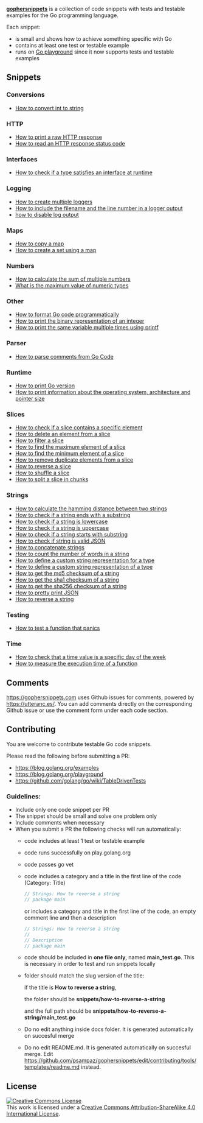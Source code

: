 **[gophersnippets](https://gophersnippets.com)** is a collection of code snippets with tests and testable examples for the Go programming language. 

Each snippet:
 - is small and shows how to achieve something specific with Go 
 - contains at least one test or testable example
 - runs on [Go playground](https://play.golang.org/) since it now supports tests and testable examples  

## Snippets


### Conversions
 - [How to convert int to string](https://gophersnippets.com/how-to-convert-int-to-string)
### HTTP
 - [How to print a raw HTTP response](https://gophersnippets.com/how-to-print-a-raw-http-response)
 - [How to read an HTTP response status code](https://gophersnippets.com/how-to-read-an-http-response-status-code)
### Interfaces
 - [How to check if a type satisfies an interface at runtime](https://gophersnippets.com/how-to-check-if-a-type-satisfies-an-interface-at-runtime)
### Logging
 - [How to create multiple loggers](https://gophersnippets.com/how-to-create-multiple-loggers)
 - [How to include the filename and the line number in a logger output](https://gophersnippets.com/how-to-include-the-filename-and-the-line-number-in-a-logger-output)
 - [how to disable log output](https://gophersnippets.com/how-to-disable-log-output)
### Maps
 - [How to copy a map](https://gophersnippets.com/how-to-copy-a-map)
 - [How to create a set using a map](https://gophersnippets.com/how-to-create-a-set-using-a-map)
### Numbers
 - [How to calculate the sum of multiple numbers](https://gophersnippets.com/how-to-calculate-the-sum-of-multiple-numbers)
 - [What is the maximum value of numeric types](https://gophersnippets.com/what-is-the-maximum-value-of-numeric-types)
### Other
 - [How to format Go code programmatically](https://gophersnippets.com/how-to-format-go-code-programmatically)
 - [How to print the binary representation of an integer](https://gophersnippets.com/how-to-print-the-binary-representation-of-an-integer)
 - [How to print the same variable multiple times using printf](https://gophersnippets.com/how-to-print-the-same-variable-multiple-times-using-printf)
### Parser
 - [How to parse comments from Go Code](https://gophersnippets.com/how-to-parse-comments-from-go-code)
### Runtime
 - [How to print Go version](https://gophersnippets.com/how-to-print-go-version)
 - [How to print information about the operating system, architecture and pointer size](https://gophersnippets.com/how-to-print-information-about-the-operating-system-architecture-and-pointer-size)
### Slices
 - [How to check if a slice contains a specific element](https://gophersnippets.com/how-to-check-if-a-slice-contains-a-specific-element)
 - [How to delete an element from a slice](https://gophersnippets.com/how-to-delete-an-element-from-a-slice)
 - [How to filter a slice](https://gophersnippets.com/how-to-filter-a-slice)
 - [How to find the maximum element of a slice](https://gophersnippets.com/how-to-find-the-maximum-element-of-a-slice)
 - [How to find the minimum element of a slice](https://gophersnippets.com/how-to-find-the-minimum-element-of-a-slice)
 - [How to remove duplicate elements from a slice](https://gophersnippets.com/how-to-remove-duplicate-elements-from-a-slice)
 - [How to reverse a slice](https://gophersnippets.com/how-to-reverse-a-slice)
 - [How to shuffle a slice](https://gophersnippets.com/how-to-shuffle-a-slice)
 - [How to split a slice in chunks](https://gophersnippets.com/how-to-split-a-slice-in-chunks)
### Strings
 - [How to calculate the hamming distance between two strings](https://gophersnippets.com/how-to-calculate-the-hamming-distance-between-two-strings)
 - [How to check if a string ends with a substring](https://gophersnippets.com/how-to-check-if-a-string-ends-with-a-substring)
 - [How to check if a string is lowercase](https://gophersnippets.com/how-to-check-if-a-string-is-lowercase)
 - [How to check if a string is uppercase](https://gophersnippets.com/how-to-check-if-a-string-is-uppercase)
 - [How to check if a string starts with substring](https://gophersnippets.com/how-to-check-if-a-string-starts-with-substring)
 - [How to check if string is valid JSON](https://gophersnippets.com/how-to-check-if-string-is-valid-json)
 - [How to concatenate strings](https://gophersnippets.com/how-to-concatenate-strings)
 - [How to count the number of words in a string](https://gophersnippets.com/how-to-count-the-number-of-words-in-a-string)
 - [How to define a custom string representation for a type](https://gophersnippets.com/how-to-define-a-custom-string-representation-for-a-type)
 - [How to define a custom string representation of a type](https://gophersnippets.com/how-to-define-a-custom-string-representation-of-a-type)
 - [How to get the md5 checksum of a string](https://gophersnippets.com/how-to-get-the-md5-checksum-of-a-string)
 - [How to get the sha1 checksum of a string](https://gophersnippets.com/how-to-get-the-sha1-checksum-of-a-string)
 - [How to get the sha256 checksum of a string](https://gophersnippets.com/how-to-get-the-sha256-checksum-of-a-string)
 - [How to pretty print JSON](https://gophersnippets.com/how-to-pretty-print-json)
 - [How to reverse a string](https://gophersnippets.com/how-to-reverse-a-string)
### Testing
 - [How to test a function that panics](https://gophersnippets.com/how-to-test-a-function-that-panics)
### Time
 - [How to check that a time value is a specific day of the week](https://gophersnippets.com/how-to-check-that-a-time-value-is-a-specific-day-of-the-week)
 - [How to measure the execution time of a function](https://gophersnippets.com/how-to-measure-the-execution-time-of-a-function)

## Comments

https://gophersnippets.com uses Github issues for comments, powered by https://utteranc.es/. You can add comments directly on the corresponding Github issue or use the comment form under each code section. 

## Contributing

You are welcome to contribute testable Go code snippets.

Please read the following before submitting a PR:
- https://blog.golang.org/examples
- https://blog.golang.org/playground
- https://github.com/golang/go/wiki/TableDrivenTests

### Guidelines:

- Include only one code snippet per PR
- The snippet should be small and solve one problem only
- Include comments when necessary
- When you submit a PR the following checks will run automatically:
  - code includes at least 1 test or testable example
  - code runs successfully on play.golang.org
  - code passes go vet
  - code includes a category and a title in the first line of the code (Category: Title)
    ```go
    // Strings: How to reverse a string
    // package main
    ```
    or includes a category and title in the first line of the code, an empty comment line and then a description
    ```go
    // Strings: How to reverse a string
    //
    // Description
    // package main
    ```
  - code should be included in **one file only**, named **main_test.go**. This is necessary in order to test and run snippets locally
  - folder should match the slug version of the title:
    
    if the title is **How to reverse a string**, 
    
    the folder should be **snippets/how-to-reverse-a-string**
    
    and the full path should be **snippets/how-to-reverse-a-string/main_test.go**
  - Do no edit anything inside docs folder. It is generated automatically on succesful merge  
  - Do no edit README.md. It is generated automatically on succesful merge. Edit https://github.com/psampaz/gophersnippets/edit/contributing/tools/templates/readme.md instead.
    
## License
<a rel="license" href="http://creativecommons.org/licenses/by-sa/4.0/"><img alt="Creative Commons License" style="border-width:0" src="https://i.creativecommons.org/l/by-sa/4.0/88x31.png" /></a><br />This work is licensed under a <a rel="license" href="http://creativecommons.org/licenses/by-sa/4.0/">Creative Commons Attribution-ShareAlike 4.0 International License</a>.
